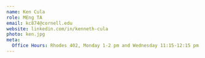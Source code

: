 ```yaml
---
name: Ken Cula
role: MEng TA
email: kc874@cornell.edu
website: linkedin.com/in/kenneth-cula
photo: ken.jpg
meta:
  Office Hours: Rhodes 402, Monday 1-2 pm and Wednesday 11:15-12:15 pm
---
```

